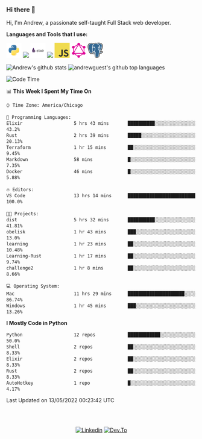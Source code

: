 ### Hi there 👋

Hi, I'm Andrew, a passionate self-taught Full Stack web developer.

**Languages and Tools that I use:**  

<code><img height="40" src="https://raw.githubusercontent.com/github/explore/80688e429a7d4ef2fca1e82350fe8e3517d3494d/topics/python/python.png"></code>
<code><img height="40" src="https://fastapi.tiangolo.com/img/logo-margin/logo-teal.png"></code>
<code><img height="40" src="https://raw.githubusercontent.com/github/explore/d106aa3f6fa091ab80ab5c8cf0d931baff3caaea/topics/elixir/elixir.png"></code>
<code><img height="40" src="https://img.stackshare.io/service/3262/-s9uoLIN.png"></code>
<code><img height="40" src="https://raw.githubusercontent.com/github/explore/80688e429a7d4ef2fca1e82350fe8e3517d3494d/topics/javascript/javascript.png"></code>
<code><img height="40" src="https://raw.githubusercontent.com/github/explore/5c058a388828bb5fde0bcafd4bc867b5bb3f26f3/topics/graphql/graphql.png"></code>
<code><img height="40" src="https://raw.githubusercontent.com/github/explore/80688e429a7d4ef2fca1e82350fe8e3517d3494d/topics/postgresql/postgresql.png"></code>

![Andrew's github stats](https://github-readme-stats.vercel.app/api?username=andrewguest&show_icons=true&theme=vue-dark&count_private=true)
<img height="180em" src="https://github-readme-stats.vercel.app/api/top-langs/?username=andrewguest&theme=vue-dark&layout=compact" alt="andrewguest's github top languages" />

<!--START_SECTION:waka-->
![Code Time](http://img.shields.io/badge/Code%20Time-1%2C095%20hrs%2029%20mins-blue)

📊 **This Week I Spent My Time On** 

```text
⌚︎ Time Zone: America/Chicago

💬 Programming Languages: 
Elixir                   5 hrs 43 mins       ██████████░░░░░░░░░░░░░░░   43.2% 
Rust                     2 hrs 39 mins       █████░░░░░░░░░░░░░░░░░░░░   20.13% 
Terraform                1 hr 15 mins        ██░░░░░░░░░░░░░░░░░░░░░░░   9.45% 
Markdown                 58 mins             █░░░░░░░░░░░░░░░░░░░░░░░░   7.35% 
Docker                   46 mins             █░░░░░░░░░░░░░░░░░░░░░░░░   5.88%

🔥 Editors: 
VS Code                  13 hrs 14 mins      █████████████████████████   100.0%

🐱‍💻 Projects: 
dist                     5 hrs 32 mins       ██████████░░░░░░░░░░░░░░░   41.81% 
obelisk                  1 hr 43 mins        ███░░░░░░░░░░░░░░░░░░░░░░   13.0% 
learning                 1 hr 23 mins        ██░░░░░░░░░░░░░░░░░░░░░░░   10.48% 
Learning-Rust            1 hr 17 mins        ██░░░░░░░░░░░░░░░░░░░░░░░   9.74% 
challenge2               1 hr 8 mins         ██░░░░░░░░░░░░░░░░░░░░░░░   8.66%

💻 Operating System: 
Mac                      11 hrs 29 mins      █████████████████████░░░░   86.74% 
Windows                  1 hr 45 mins        ███░░░░░░░░░░░░░░░░░░░░░░   13.26%

```

**I Mostly Code in Python** 

```text
Python                   12 repos            ████████████░░░░░░░░░░░░░   50.0% 
Shell                    2 repos             ██░░░░░░░░░░░░░░░░░░░░░░░   8.33% 
Elixir                   2 repos             ██░░░░░░░░░░░░░░░░░░░░░░░   8.33% 
Rust                     2 repos             ██░░░░░░░░░░░░░░░░░░░░░░░   8.33% 
AutoHotkey               1 repo              █░░░░░░░░░░░░░░░░░░░░░░░░   4.17%

```



 Last Updated on 13/05/2022 00:23:42 UTC
<!--END_SECTION:waka-->

<br><br>
<p align="center">
   <a href="https://www.linkedin.com/in/andrew-guest-a891759a" target="_blank"><img src="https://img.shields.io/badge/LinkedIn-0077B5?style=for-the-badge&logo=linkedin&logoColor=white" alt="Linkedin"></a>
  <a href="https://dev.to/aguest" target="_blank"><img src="https://img.shields.io/badge/Dev.to-0A0A0A?style=for-the-badge&logo=dev%2Eto&logoColor=white" alt="Dev.To"></a>
</p>
